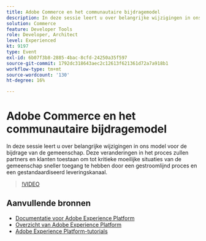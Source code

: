 ```yaml
---
title: Adobe Commerce en het communautaire bijdragemodel
description: In deze sessie leert u over belangrijke wijzigingen in ons model voor de bijdrage van de gemeenschap. Deze veranderingen in het proces zullen partners en klanten toestaan om tot kritieke moeilijke situaties van de gemeenschap sneller toegang te hebben door een gestroomlijnd proces en een gestandaardiseerd leveringskanaal.
solution: Commerce
feature: Developer Tools
role: Developer, Architect
level: Experienced
kt: 9197
type: Event
exl-id: 6b07f3b8-2885-4bac-8cfd-24250a35f597
source-git-commit: 1792dc318643aec2c12613f621361d72a7a918b1
workflow-type: tm+mt
source-wordcount: '130'
ht-degree: 16%

---
```


# Adobe Commerce en het communautaire bijdragemodel

In deze sessie leert u over belangrijke wijzigingen in ons model voor de bijdrage van de gemeenschap. Deze veranderingen in het proces zullen partners en klanten toestaan om tot kritieke moeilijke situaties van de gemeenschap sneller toegang te hebben door een gestroomlijnd proces en een gestandaardiseerd leveringskanaal.

>[!VIDEO](https://video.tv.adobe.com/v/337766/?quality=12&learn=on&hidetitle=true)

## Aanvullende bronnen

- [Documentatie voor Adobe Experience Platform](https://experienceleague.adobe.com/docs/experience-platform.html)
- [Overzicht van Adobe Experience Platform](https://experienceleague.adobe.com/docs/experience-platform/landing/home.html)
- [Adobe Experience Platform-tutorials](https://experienceleague.adobe.com/docs/platform-learn/tutorials/overview.html?lang=nl)
